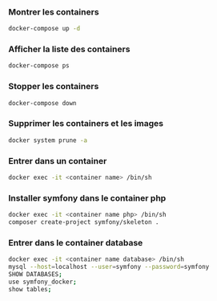 ### Montrer les containers
```bash
docker-compose up -d
```
### Afficher la liste des containers
```bash
docker-compose ps
```
### Stopper les containers
```bash
docker-compose down
```
### Supprimer les containers et les images
```bash
docker system prune -a
```
### Entrer dans un container
```bash
docker exec -it <container name> /bin/sh
```
### Installer symfony dans le container php
```bash
docker exec -it <container name php> /bin/sh
composer create-project symfony/skeleton .
```
### Entrer dans le container database
```bash
docker exec -it <container name database> /bin/sh
mysql --host=localhost --user=symfony --password=symfony
SHOW DATABASES;
use symfony_docker;
show tables;
```